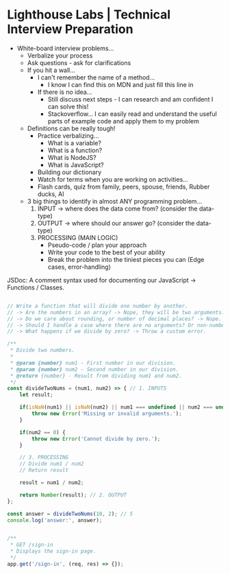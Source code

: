 # Lighthouse Labs | Technical Interview Preparation

* White-board interview problems...
    * Verbalize your process
    * Ask questions - ask for clarifications
    * If you hit a wall...
        * I can't remember the name of a method...
            * I know I can find this on MDN and just fill this line in
        * If there is no idea...
            * Still discuss next steps - I can research and am confident I can solve this!
            * Stackoverflow... I can easily read and understand the useful parts of example code and apply them to my problem
    * Definitions can be really tough!
        * Practice verbalizing...
            * What is a variable?
            * What is a function?
            * What is NodeJS?
            * What is JavaScript?
        * Building our dictionary
        * Watch for terms when you are working on activities...
        * Flash cards, quiz from family, peers, spouse, friends, Rubber ducks, AI
    * 3 big things to identify in almost ANY programming problem...
        1. INPUT -> where does the data come from? (consider the data-type)
        2. OUTPUT -> where should our answer go? (consider the data-type)
        3. PROCESSING (MAIN LOGIC)
            * Pseudo-code / plan your approach
            * Write your code to the best of your ability
            * Break the problem into the tiniest pieces you can
        (Edge cases, error-handling)

JSDoc:
A comment syntax used for documenting our JavaScript -> Functions / Classes.

```js

// Write a function that will divide one number by another.
// -> Are the numbers in an array? -> Nope, they will be two arguments. 
// -> Do we care about rounding, or number of decimal places? -> Nope.
// -> Should I handle a case where there are no arguments? Or non-number? -> Throw an error.
// -> What happens if we divide by zero? -> Throw a custom error.

/**
 * Divide two numbers.
 * 
 * @param {number} num1 - First number in our division.
 * @param {number} num2 - Second number in our division.
 * @return {number} - Result from dividing num1 and num2.
 */
const divideTwoNums = (num1, num2) => { // 1. INPUTS
    let result;

    if(isNaN(num1) || isNaN(num2) || num1 === undefined || num2 === undefined) {
        throw new Error('Missing or invalid arguments.');
    }

    if(num2 == 0) {
        throw new Error('Cannot divide by zero.');
    }

    // 3. PROCESSING
    // Divide num1 / num2
    // Return result

    result = num1 / num2;

    return Number(result); // 2. OUTPUT
};

const answer = divideTwoNums(10, 2); // 5
console.log('answer:', answer);
```


```js

/**
 * GET /sign-in
 * Displays the sign-in page. 
 */
app.get('/sign-in', (req, res) => {});



```
